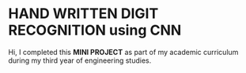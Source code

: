 # HAND WRITTEN DIGIT RECOGNITION using CNN
Hi, I completed this <b>MINI PROJECT</b> as part of my academic curriculum during my third year of engineering studies.
